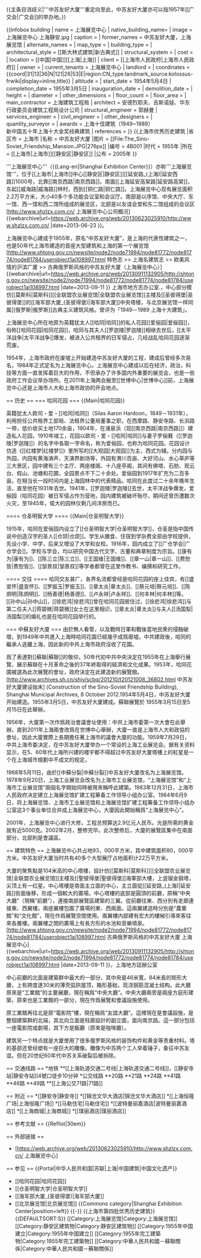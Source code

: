 {{主条目消歧义|'''中苏友好大厦'''重定向至此，中苏友好大厦亦可以指1957年[[广交会|广交会]]的举办地。}}

{{infobox building
| name = 上海展览中心
| native_building_name= 
| image = 上海展览中心·上海静安.jpg
| caption = 
| former_names = 中苏友好大厦，上海展览馆
| alternate_names = 
| map_type =
| building_type =
| architectural_style = [[斯大林式建筑|新古典式]]
| structural_system =
| cost =
| location = [[中国|中国]][[上海|上海]]
| client = [[上海市人民政府|上海市人民政府]]
| owner =
| current_tenants = 上海展览中心
| landlord =
| coordinates = {{coord|31|13|36|N|121|26|53|E|region:CN_type:landmark_source:kolossus-frwiki|display=inline,title}}
| altitude =
| start_date = 1954年5月4日
| completion_date = 1955年3月5日
| inauguration_date = 
| demolition_date =
| height =
| diameter = 
| other_dimensions =
| floor_count =
| floor_area =
| main_contractor = 上海建筑工程局
| architect = 安德烈耶夫、吉斯诺娃、华东行政委员会建筑工程局设计公司
| structural_engineer = 郭赫曼
| services_engineer =
| civil_engineer =
| other_designers = 
| quantity_surveyor =
| awards = 上海十佳建筑（1949~1989）<br>新中国五十年上海十大金奖经典建筑
| references =
}}
{{上海市优秀历史建筑
|省区市 = 上海市
|名称 = 中苏友好大厦
|图片 = [[File:The_Sino-Soviet_Friendship_Mansion.JPG|276px]]
|编号 = 4B001
|时代 = 1955年
|所在 = [[上海市|上海市]][[静安区|静安区]]
|公布 = 2005年
}}

'''上海展览中心'''（{{Lang-en|Shanghai Exhibition Center}}）亦称'''上海展览馆'''，位于[[上海市|上海市]]中心[[静安区|静安区]][[延安路_(上海)|延安西路]]1000号，北靠[[南京西路|南京西路]]，南面[[上海延安高架路|延安路高架]]，东起[[威海路|威海路]]林村，西到[[铜仁路|铜仁路]]。上海展览中心现有展览面积2.2万平方米，大小40多个多功能会议室和会议厅。南部是以序馆、中央大厅、东一馆、西一馆和西二馆所组成的展览区，北部是以友谊会堂和东二馆组成的会议区<ref>[http://www.shzlzx.com.cn/ 上海展览中心公司概况] {{webarchive|url=https://web.archive.org/web/20130623025910/http://www.shzlzx.com.cn/ |date=2013-06-23 }}</ref>。

上海展览中心建成于1955年，原名“中苏友好大厦”，是上海的代表性建筑之一，也是50年代上海市建造的首座大型建筑和上海的第一个展览馆<ref name="gb">[http://www.shtong.gov.cn/newsite/node2/node71994/node81772/node81774/node81784/userobject1ai108997.html 特色志 >> 上海名建筑志 >> 欧美风情的沪滨广厦 >> 古典俄罗斯风格的中苏友好大厦（上海展览中心）] {{webarchive|url=https://web.archive.org/web/20130911132905/http://shtong.gov.cn/newsite/node2/node71994/node81772/node81774/node81784/userobject1ai108997.html |date=2013-09-11 }} 上海市地方志办公室.</ref>，中心部分模仿[[莫斯科|莫斯科]][[全联盟农业展览馆|全联盟农业展览馆]]主楼及[[圣彼得堡|圣彼得堡]]的[[海军部大厦_(圣彼得堡)|海军部大厦]]中央塔楼，与北京展览馆一样同属[[俄罗斯|俄罗斯]]古典主义建筑风格。曾评为「1949－1989 上海十大建筑」。

上海展览中心所在地原为英籍犹太人[[哈同|哈同]]的私人花园[[爱俪园|爱俪园]]，俗称[[哈同花园|哈同花园]]，哈同与其夫人[[罗迦陵|罗迦陵]]相继去世后，[[太平洋战争|太平洋战争]]爆发，被进入公共租界的日军侵占，几经战乱哈同花园逐渐荒废。

1954年，上海市政府在废墟上开始建造中苏友好大厦的工程，建成后曾经多次易名，1984年正式定名为上海展览中心。上海展览中心建成以后在经济，政治，科技等方面一直发挥着巨大的作用，不但承办了许多国内外重要的展览会，也是一些政府工作会议举办场所。在2011年上海两会搬至[[世博中心|世博中心]]前，上海展览中心还是上海市人大和上海市政协的开会地点。

== 历史 ==
=== 哈同花园 ===
{{Main|哈同花园}}

英籍犹太人欧司・爱・[[哈同|哈同]]（Silas Aaron Hardoon，1849－1931年），利用担任公共租界工部局、法租界公董局董事之职，在西摩路、静安寺路、长浜路一带，低价收买土地170余亩，1904年，在涌泉浜（现[[南京西路|南京西路]]）建造私人花园，1910年竣工，花园以欧司・爱・[[哈同|哈同]]与妻子罗俪蕤（[[罗迦陵|罗迦陵]]）的名字中各取一字命名，称为爱俪园，也称为哈同花园。花园设计仿造《[[红楼梦|红楼梦]]》里所写的[[大观园|大观园]]为主，西式为辅。分内园与外园，内园有黄海涛声、天演界剧场等，外园有渭川百亩、大好河山、水心草庐等三大景区，园中建有三个主厅、两座楼阁、十八座亭阁，其间有佛塔、石舫、观云台、假山、池塘和花圃，全园景点不下二十余处。爱俪园到1917年扩充为二百多亩。在相当长一段时间内是上海园林中的代表精品。哈同在此度过二十余年晚年生活，直至他在1931年去世。1941年，[[罗迦陵|罗迦陵]]去世，太平洋战争爆发，爱俪园（哈同花园）被日军侵占作为营地，园内建筑被破坏殆尽，期间还曾历遭数次火灾，至1945年，偌大的园林仅剩几间洋房而已。

==== 仓圣明智大学 ====
{{Main|仓圣明智大学}}

1915年，哈同在爱俪园内设立了[[仓圣明智大学|仓圣明智大学]]，仓圣是指中国传说中创造汉字的圣人[[仓颉|仓颉]]。学生从膳食、住宿到学杂费全部由学校提供，先设小学、中学，后来又增设了大学和女校。1916年，园内成立了[[广仓学会|广仓学会]]。学校与学会，均以研究中国古代文字、古董和典章制度为宗旨。[[康有为|康有为]]、[[陈三立|陈三立]]、[[王国维|王国维]]、[[章一山|章一山]]、[[费恕皆|费恕皆]]、[[邹景叔|邹景叔]]等学者都曾在这里作教书、编撰和研究工作。

==== 交往 ====
哈同交友甚广，各界名流都曾经是哈同花园的座上佳宾，有[[盛宣怀|盛宣怀]]、[[罗振玉|罗振玉]]、[[章太炎|章太炎]]、[[蔡元培|蔡元培]]、[[陈炯明|陈炯明]]、[[杨善德|杨善德]]、[[卢永祥|卢永祥]]、[[何丰林|何丰林]]等。[[孙中山|孙中山]]，[[徐悲鸿|徐悲鸿]]曾在哈同花园居住过，[[徐悲鸿|徐悲鸿]]与第二任夫人[[蒋碧微|蒋碧微]]女士在这里相识，[[章太炎|章太炎]]与夫人[[汤国梨|汤国梨]]的婚礼也是在哈同花园举行的。

=== 中蘇友好大廈 ===
由於無人看管，以及戰時日軍和戰後當地民衆的侵蝕破壞，到1949年中共進入上海時哈同花園已經幾乎成爲廢墟。中共建政後，哈同的繼承人逃離上海，因此新的中共上海市政府沒收了花園。

爲了表達對[[蘇聯|蘇聯]]的敬仰，50年代初中共中央決定在1955年在上海舉行展覽，展示蘇聯在十月革命之後的37年終取得的經濟和文化成果。1953年，哈同花園被選為此次展覽的會址，政府決定在此建造新的展覽館。<ref name="Shanghai Archives">[http://www.archives.sh.cn/shjy/scbq/201210/t20121008_36802.html 中苏友好大厦建设始末] (Construction of the Sino-Soviet Friendship Building), Shanghai Municipal Archives, 8 October 2012.</ref>1954年5月4日，中苏友好大厦开始建造。1955年3月5日，中苏友好大厦建成。蘇聯展覽於 1955年3月15日至5月15日在此舉辦。

1956年，大廈第一次作爲政治會議會址使用：中共上海市委第一次大會在此舉辦。直到2011年上海兩會改爲在世博中心舉辦，大廈一直是上海市人大和政協的會址，因此大廈實際上長期擔任著上海市的議會大廈的功能。1959年7月29日，中共上海市委决定，在中苏友好大厦举办一个常设的上海工业展览会。据有关资料显示，在5、60年代上海所兴建的楼宇都不得超过中苏友好大厦塔樓上的紅星是一个在上海城市規劃中不成文的规定<ref name="gb"/>。

1968年5月11日，由於[[中蘇分裂|中蘇分裂]]中苏友好大厦改名为上海展览馆。1978年9月20日，上海工业展览会改名为上海市工业展览馆，“上海展览馆”和“上海市工业展览馆”兩個名字開始同時被用來稱呼此建築。1983年12月31日，上海市人民政府决定建立上海展览馆扩建工程筹备工作领导小组办公室。1984年6月9日，将上海展览馆、上海市工业展览馆和上海展览馆扩建工程筹备工作领导小组办公室这3个事业单位合并成上海展览中心，大廈因此開始稱爲“上海展览中心”。

2001年，上海展览中心进行大修，工程总预算达2.9亿元人民币。光是所需的黄金就有近5000克<ref name="gb"/>。2002年2月，整修完毕。此次整修后，大廈的展覽區集中在南面部分，北部則是會議區。

== 建筑特色 ==
上海展览中心共占地93，000平方米，其中建筑面积80，000平方米。中苏友好大厦当时共有40多个大型展厅占地面积计22万平方米。

大厦的聚焦點是104米高的中心塔樓，設計仿[[莫斯科|莫斯科]][[全联盟农业展览馆|全联盟农业展览馆]]主楼及[[聖彼得堡|聖彼得堡]]海軍部大樓，上竖镏金钢塔，尖顶上有一红星。中心塔樓是南面主立面的中心，主立面從[[延安路_(上海)|延安路]]街面後移，形成一個較大的廣場。中心塔樓的底部是圓頂的前廳，原稱“中央大廳”（現稱“前廳”），連接南部展覽區建築的三翼。從前廳往東、西分別有走廊連接東、西翼樓。兩座翼樓包圍了廣場的東、西兩面。這兩翼建造時分別是“農業館”和“文化館”，現在作爲展覽空間使用。兩翼樓内部建有宏大的樓梯引導來客往來各層樓。兩翼樓之間的廣場上有長方形的水池和音樂噴泉。<ref name="SH Tong">[http://www.shtong.gov.cn/newsite/node2/node71994/node81772/node81774/node81784/userobject1ai108997.html 古典俄罗斯风格的中苏友好大厦 上海展览中心] {{webarchive|url=https://web.archive.org/web/20130911132905/http://shtong.gov.cn/newsite/node2/node71994/node81772/node81774/node81784/userobject1ai108997.html |date=2013-09-11 }}，上海地方誌辦公室</ref>

中心前廳的北面是建築群中最大的一部分，其中央是46米寬，84米長的矩形大廳，上有跨度達30米的薄壳弧拱屋顶，箱形基础，现浇钢筋混凝土结构。此大廳原來是“工業館”的主要展廳，現在稱爲“中央大廳”。中央大廳兩旁是兩座方庭形建築，原來也是工業館的一部分，現在作爲展覽和會議設施使用。<ref name="SH Tong"/>

原工業館再往北是原“電影院”樓，現在稱爲“友誼大廳”。這裡現在是會議設施，是整個建築群的北端，其北向立面是柱廊設計的副立面，面向南京路。這一部分包括一座電影院或劇場，其下方是飯廳（原來是咖啡廳）。<ref name="SH Tong"/>

建筑另一个特点就是大厦使用了很多俄罗斯风格的装饰构件和黄金等贵重材料。塔的基部还曾经塑有一座巨大的雕像。雕像为中苏两个工人举着锤子，象征中苏友谊。但在20世纪60年代中苏关系破裂后被拆除<ref name="gb"/>。

== 交通线路 ==
*地铁
**[[上海轨道交通二号线|上海轨道交通二号线]]，[[静安寺站|静安寺站]]4號口徒步10分钟
*公交线路
**20路
**21路
**24路
**41路
**48路
**49路
**[[上海公交71路|71路]]

== 附近 ==
*[[静安寺|静安寺]]
*[[锦沧文华大酒店|锦沧文华大酒店]]
*[[上海恒隆广场|上海恒隆广场]]
*[[马勒住宅|马勒住宅]]
*[[波特曼丽嘉酒店|波特曼丽嘉酒店]]
*[[上海商城|上海商城]]
*[[璞丽酒店|璞丽酒店]]

== 参考文献 ==
{{Reflist|30em}}

== 外部链接 ==
* [https://web.archive.org/web/20130623025910/http://www.shzlzx.com.cn/  上海展览中心]

== 参见 ==
{{Portal|中华人民共和国|苏联|上海|中国建筑|中国文化遗产}}
* [[哈同花园|哈同花园]]
* [[仓圣明智大学|仓圣明智大学]]
* [[海军部大厦_(圣彼得堡)|海军部大厦]]
* [[北京展览馆|北京展览馆]]
{{Commons category|Shanghai Exhibition Center|position=left}}
{{-}}
{{上海市第四批优秀历史建筑}}
{{DEFAULTSORT:S}}
[[Category:上海展览馆|Category:上海展览馆]]
[[Category:静安区建筑物|Category:静安区建筑物]]
[[Category:1955年中国建立|Category:1955年中国建立]]
[[Category:1955年完工建築物|Category:1955年完工建築物]]
[[Category:中華人民共和國－蘇聯關係|Category:中華人民共和國－蘇聯關係]]